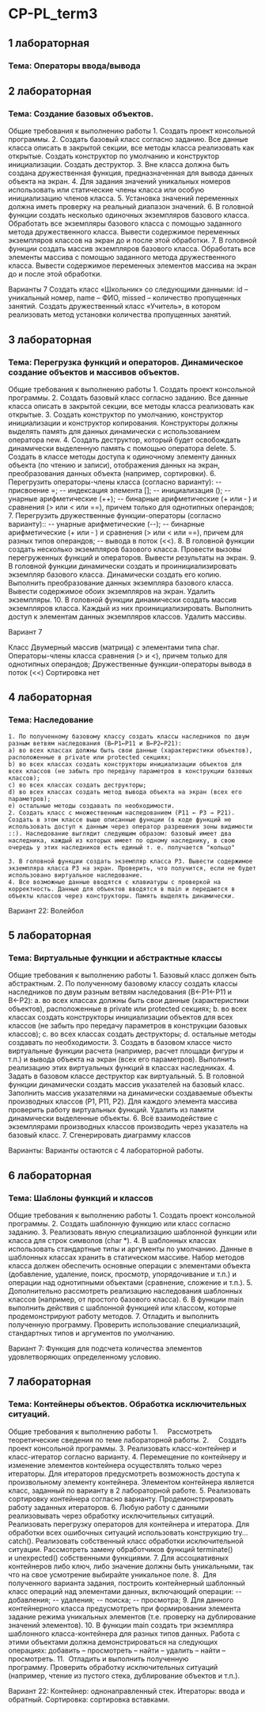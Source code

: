 # CP-PL_term3
## 1 лабораторная 
### Тема: Операторы ввода/вывода
## 2 лабораторная
### Тема: Создание базовых объектов.

Общие требования к выполнению работы
    1. Создать проект консольной программы.
    2. Создать базовый класс согласно заданию. Все данные класса описать в закрытой секции, все методы класса реализовать как открытые. Создать конструктор по умолчанию и конструктор инициализации. Создать деструктор.
    3. Вне класса должна быть создана дружественная функция, предназначенная для вывода данных объекта на экран.
    4. Для задания значений уникальных номеров использовать или статические члены класса или особую инициализацию членов класса.
    5. Установка значений переменных должна иметь проверку на реальный диапазон значений.
    6. В головной функции создать несколько одиночных экземпляров базового класса. Обработать все экземпляры базового класса с помощью заданного метода дружественного класса. Вывести содержимое переменных экземпляров классов на экран до и после этой обработки.
    7. В головной функции создать массив экземпляров базового класса. Обработать все элементы массива с помощью заданного метода дружественного класса. Вывести содержимое переменных элементов массива на экран до и после этой обработки.

Варианты 7
    Создать класс «Школьник» со следующими данными: id – уникальный номер, name – ФИО, missed – количество пропущенных занятий. Создать дружественный класс «Учитель», в котором реализовать метод установки количества пропущенных занятий.

## 3 лабораторная
### Тема: Перегрузка функций и операторов. Динамическое создание объектов и массивов объектов.

Общие требования к выполнению работы
    1. Создать проект консольной программы.
    2. Создать базовый класс согласно заданию. Все данные класса описать в закрытой секции, все методы класса реализовать как открытые.
    3. Создать конструктор по умолчанию, конструктор инициализации и конструктор копирования. Конструкторы должны выделять память для данных динамически с использованием оператора new.
    4. Создать деструктор, который будет освобождать динамически выделенную память с помощью оператора delete.
    5. Создать в классе методы доступа к одиночному элементу данных объекта (по чтению и записи), отображения данных на экран, преобразования данных объекта (например, сортировки).
    6. Перегрузить операторы-члены класса (согласно варианту):
-- присвоение =;
-- индексация элемента [];
-- инициализация ();
-- унарные арифметические (++);
-- бинарные арифметические (+ или ‑ ) и сравнения (> или < или ==), причем только для однотипных операндов;
    7. Перегрузить дружественные функции-операторы (согласно варианту)::
-- унарные арифметические (--);
-- бинарные арифметические (+ или ‑ ) и сравнения (> или < или ==), причем для разных типов операндов;
-- вывода в поток (<<).
    8. В головной функции создать несколько экземпляров базового класса. Провести вызовы перегруженных функций и операторов. Вывести результаты на экран.
    9. В головной функции динамически создать и проинициализировать экземпляр базового класса. Динамически создать его копию. Выполнить преобразование данных экземпляра базового класса. Вывести содержимое обоих экземпляров на экран. Удалить экземпляры.
    10. В головной функции динамически создать массив экземпляров класса. Каждый из них проинициализировать. Выполнить доступ к элементам данных экземпляров классов. Удалить массивы.
 
Вариант 7
    
Класс 					Двумерный массив (матрица) с элементами типа char.
Операторы-члены класса			сравнения (> и <), причем только для однотипных операндов;
Дружественные функции-операторы	вывода в поток (<<)
Сортировка				нет

## 4 лабораторная
### Тема: Наследование

    1. По полученному базовому классу создать классы наследников по двум разным ветвям наследования (B←P1←P11 и B←P2←P21):
    a) во всех классах должны быть свои данные (характеристики объектов), расположенные в private или protected секциях;
    b) во всех классах создать конструкторы инициализации объектов для всех классов (не забыть про передачу параметров в конструкции базовых классов);
    c) во всех классах создать деструкторы;
    d) во всех классах создать метод вывода объекта на экран (всех его параметров);
    e) остальные методы создавать по необходимости.
    2. Создать класс с множественным наследованием (P11 ← P3 → P21). Создать в этом классе выше описанные функции (в коде функций не использовать доступ к данным через оператор разрешения зоны видимости ::). Наследование выглядит следующим образом: базовый имеет два наследника, каждый из которых имеет по одному наследнику, в свою очередь у этих наследников есть единый т. е. получается "кольцо"

    3. В головной функции создать экземпляр класса P3. Вывести содержимое экземпляра класса P3 на экран. Проверить, что получится, если не будет использовано виртуальное наследование.
    4. Все возможные данные вводятся с клавиатуры с проверкой на корректность. Данные для объектов вводятся в main и передаются в объекты классов через конструкторы. Память выделять динамически.

Вариант 22: Волейбол

## 5 лабораторная
### Тема: Виртуальные функции и абстрактные классы

Общие требования к выполнению работы
    1. Базовый класс должен быть абстрактным.
    2. По полученному базовому классу создать классы наследников по двум разным ветвям наследования (B←P1←P11 и B←P2):
        a. во всех классах должны быть свои данные (характеристики объектов), расположенные в private или protected секциях;
        b. во всех классах создать конструкторы инициализации объектов для всех классов (не забыть про передачу параметров в конструкции базовых классов);
        c. во всех классах создать деструкторы;
        d. остальные методы создавать по необходимости.
    3. Создать в базовом классе чисто виртуальные функции расчета (например, расчет площади фигуры и т.п.) и вывода объекта на экран (всех его параметров). Выполнить реализацию этих виртуальных функций в классах наследниках.
    4. Задать в базовом классе деструктор как виртуальный.
    5. В головной функции динамически создать массив указателей на базовый класс. Заполнить массив указателями на динамически создаваемые объекты производных классов (P1, P11, P2). Для каждого элемента массива проверить работу виртуальных функций. Удалить из памяти динамически выделенные объекты.
    6. Всё взаимодействие с экземплярами производных классов производить через указатель на базовый класс.
    7. Сгенерировать диаграмму классов

Варианты:
Варианты остаются с 4 лабораторной работы.

## 6 лабораторная
### Тема: Шаблоны функций и классов

Общие требования к выполнению работы
    1.  Создать проект консольной программы.
    2. Создать шаблонную функцию или класс согласно заданию.
    3. Реализовать явную специализацию шаблонной функции или класса для строк символов (char *).
    4. В шаблонных классах использовать стандартные типы и аргументы по умолчанию. Данные в шаблонных классах хранить в статическом массиве. Набор методов класса должен обеспечить основные операции с элементами объекта (добавление, удаление, поиск, просмотр, упорядочивание и т.п.) и операции над однотипными объектами (сравнение, сложение и т.п.).
    5. Дополнительно рассмотреть реализацию наследования шаблонных классов (например, от простого базового класса).
    6. В функции main выполнить действия с шаблонной функцией или классом, которые продемонстрируют работу методов.
    7. Отладить и выполнить полученную программу. Проверить использование специализаций, стандартных типов и аргументов по умолчанию.

Вариант 7: 
Функция для подсчета количества элементов удовлетворяющих определенному условию.


## 7 лабораторная
### Тема: Контейнеры объектов. Обработка исключительных ситуаций.

Общие требования к выполнению работы
1.     Рассмотреть теоретические сведения по теме лабораторной работы.
2.     Создать проект консольной программы.
    3. Реализовать класс-контейнер и класс-итератор согласно варианту. 
    4. Перемещение по контейнеру и изменение элементов контейнера осуществлять только через итераторы. Для итераторов предусмотреть возможность доступа к произвольному элементу контейнера. Элементом контейнера является класс, заданный по варианту в 2 лабораторной работе.
    5. Реализовать сортировку контейнера согласно варианту. Продемонстрировать работу заданных итераторов.
    6. Любую работу с данными реализовывать через обработку исключительных ситуаций. Реализовать перегрузку операторов для контейнера и итератора. Для обработки всех ошибочных ситуаций использовать конструкцию try…catch(). Реализовать собственный класс обработки исключительной ситуации. Рассмотреть замену обработчиков функций terminate() и unexpected() собственными функциями.
    7. Для ассоциативных контейнеров либо ключ, либо значение должны быть уникальными, так что на свое усмотрение выбирайте уникальное поле.
    8.  Для полученного варианта задания, построить контейнерный шаблонный класс операций над элементами данных, включающий операции:
-- добавления;
-- удаления;
-- поиска;
-- просмотра;
9. Для данного контейнерного класса предусмотреть при формировании элемента задание режима уникальных элементов (т.е. проверку на дублирование значений элементов).
10. В функции main создать три экземпляра шаблонного класса-контейнера для разных типов данных. Работа с этими объектами должна демонстрироваться на следующих операциях: добавить – просмотреть – найти – удалить – найти – просмотреть.
11.  Отладить и выполнить полученную программу. Проверить обработку исключительных ситуаций (например, чтение из пустого стека, дублирование объектов и т.п.).

Вариант 22:
Контейнер: однонаправленный стек.
Итераторы: ввода и обратный.
Сортировка: сортировка вставками.
